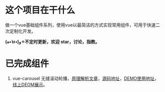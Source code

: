 # 这个项目在干什么
做一个vue基础组件系列，使用vue以最简洁的方式实现常用组件，可用于快速二次定制化开发。

**(๑•̀ㅂ•́)و✧不定时更新，欢迎 star，讨论，指教。**
# 已完成组件
  1. vue-carousel 无缝滚动轮播，[原理解析文章](http://www.jianshu.com/p/122da0581251)，[源码地址](https://gitee.com/lfyfly/vue-basic-components/blob/master/src/components/carousel/vue-carousel.vue)，[DEMO使用地址](https://gitee.com/lfyfly/vue-basic-components/blob/master/src/components/demos/carousel/vue-carousel-demo.vue)，[线上DEOM展示](http://lfyfly.gitee.io/vue-basic-components/docs/#/vue-carousel)。
